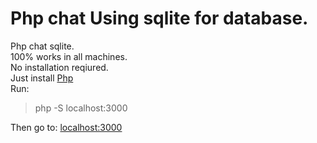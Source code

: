 # Php chat Using sqlite for database.
Php chat sqlite. <br>
100% works in all machines.<br>
No installation reqiured.<br>
Just install <a href="https://www.php.net/">Php</a><br>
Run:      
> php -S localhost:3000<br>


Then go to: <a href="http://localhost:3000">localhost:3000</a><br>
